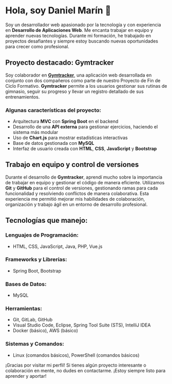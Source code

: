 # Hola, soy Daniel Marín 👋

Soy un desarrollador web apasionado por la tecnología y con experiencia en **Desarrollo de Aplicaciones Web**. Me encanta trabajar en equipo y aprender nuevas tecnologías. Durante mi formación, he trabajado en proyectos desafiantes y siempre estoy buscando nuevas oportunidades para crecer como profesional.

## Proyecto destacado: Gymtracker
Soy colaborador en **[Gymtracker](https://github.com/deiivvv/GymTracker)**, una aplicación web desarrollada en conjunto con dos compañeros como parte de nuestro Proyecto de Fin de Ciclo Formativo. **Gymtracker** permite a los usuarios gestionar sus rutinas de gimnasio, seguir su progreso y llevar un registro detallado de sus entrenamientos. 

### Algunas características del proyecto:
- Arquitectura **MVC** con **Spring Boot** en el backend
- Desarrollo de una **API externa** para gestionar ejercicios, haciendo el sistema más modular
- Uso de **Chart.js** para mostrar estadísticas interactivas
- Base de datos gestionada con **MySQL**
- Interfaz de usuario creada con **HTML**, **CSS**, **JavaScript** y **Bootstrap**

## Trabajo en equipo y control de versiones
Durante el desarrollo de **Gymtracker**, aprendí mucho sobre la importancia de trabajar en equipo y gestionar el código de manera eficiente. Utilizamos **Git** y **GitHub** para el control de versiones, gestionando ramas para cada funcionalidad y resolviendo conflictos de manera colaborativa. Esta experiencia me permitió mejorar mis habilidades de colaboración, organización y trabajo ágil en un entorno de desarrollo profesional.

## Tecnologías que manejo:
### Lenguajes de Programación:
- HTML, CSS, JavaScript, Java, PHP, Vue.js

### Frameworks y Librerías:
- Spring Boot, Bootstrap

### Bases de Datos:
- MySQL

### Herramientas:
- Git, GitLab, GitHub
- Visual Studio Code, Eclipse, Spring Tool Suite (STS), IntelliJ IDEA
- Docker (básico), AWS (básico)

### Sistemas y Comandos:
- Linux (comandos básicos), PowerShell (comandos básicos)

¡Gracias por visitar mi perfil! Si tienes algún proyecto interesante o colaboración en mente, no dudes en contactarme. ¡Estoy siempre listo para aprender y aportar!
